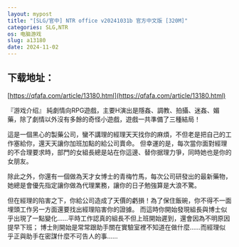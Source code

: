 ```yaml
---
layout: mypost
title: "[SLG/官中] NTR office v20241031b 官方中文版 [320M]"
categories: SLG,NTR
os: 电脑游戏
slug: a13180
date: 2024-11-02
---
```


## 下载地址：

[https://qfafa.com/article/13180.html](https://qfafa.com/article/13180.html)

『游戏介绍』
純劇情向RPG遊戲，主要H演出是隱姦、調教、拍攝、迷姦、媚藥，除了劇情以外沒有多餘的奇怪小遊戲，遊戲一共準備了三種結局！

這是一個黑心的製藥公司，蠻不講理的經理天天找你的麻煩，不但老是把自己的工作塞給你，還天天讓你加班加點的給公司賣命。
但幸運的是，每次當你面對經理的不合理要求時，部門的女組長總是站在你這邊、替你据理力爭，同時她也是你的女朋友。

除此之外，你還有一個做為天才女博士的青梅竹馬，每次公司研發出的最新藥物，
她總是會優先指定讓你做為代理業務，讓你的日子勉強算是大浪不驚。

但在經理的陷害之下，你給公司造成了天價的虧損！為了保住飯碗，你不得不一面埋頭工作另一方面還要找出經理陷害你的證據。
而這時你開始發現組長與博士似乎出現了一點變化……平時工作認真的組長不但上班開始遲到，還會因為不明原因提早下班；
博士則開始是常常跟助手關在實驗室裡不知道在做什麼……而經理似乎正與助手在密謀什麼不可告人的事……